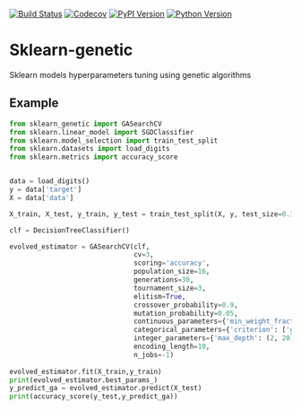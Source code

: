 [![Build Status](https://www.travis-ci.com/rodrigo-arenas/Sklearn-genetic.svg?branch=master)](https://www.travis-ci.com/rodrigo-arenas/Sklearn-genetic)
[![Codecov](https://codecov.io/gh/rodrigo-arenas/Sklearn-genetic/branch/main/graphs/badge.svg?branch=master&service=github)](https://codecov.io/github/rodrigo-arenas/Sklearn-genetic?branch=master)
[![PyPI Version](https://badge.fury.io/py/sklearn-genetic.svg)](https://badge.fury.io/py/sklearn-genetic)
[![Python Version](https://img.shields.io/badge/python-3.6%20%7C%203.7%20%7C%203.8%20%7C%203.9-blue)](https://www.python.org/downloads/)

# Sklearn-genetic
Sklearn models hyperparameters tuning using genetic algorithms


## Example

```python
from sklearn_genetic import GASearchCV
from sklearn.linear_model import SGDClassifier
from sklearn.model_selection import train_test_split
from sklearn.datasets import load_digits
from sklearn.metrics import accuracy_score


data = load_digits() 
y = data['target']
X = data['data'] 

X_train, X_test, y_train, y_test = train_test_split(X, y, test_size=0.33, random_state=42)

clf = DecisionTreeClassifier()

evolved_estimator = GASearchCV(clf,
                               cv=3,
                               scoring='accuracy',
                               population_size=16,
                               generations=30,
                               tournament_size=3,
                               elitism=True,
                               crossover_probability=0.9,
                               mutation_probability=0.05,
                               continuous_parameters={'min_weight_fraction_leaf': (0, 0.5)},
                               categorical_parameters={'criterion': ['gini', 'entropy']},
                               integer_parameters={'max_depth': (2, 20), 'max_leaf_nodes': (2, 30)},
                               encoding_length=10,
                               n_jobs=-1)
                    
evolved_estimator.fit(X_train,y_train)
print(evolved_estimator.best_params_)
y_predict_ga = evolved_estimator.predict(X_test)
print(accuracy_score(y_test,y_predict_ga))
